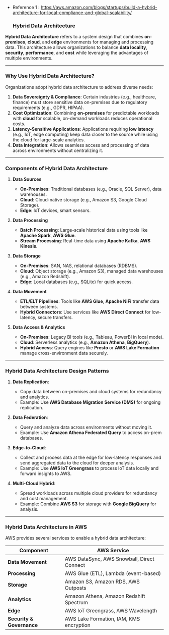 * Reference 1 : https://aws.amazon.com/blogs/startups/build-a-hybrid-architecture-for-local-compliance-and-global-scalability/

  ### **Hybrid Data Architecture**

**Hybrid Data Architecture** refers to a system design that combines **on-premises**, **cloud**, and **edge** environments for managing and processing data. This architecture allows organizations to balance **data locality**, **security**, **performance**, and **cost** while leveraging the advantages of multiple environments.

---

### **Why Use Hybrid Data Architecture?**
Organizations adopt hybrid data architecture to address diverse needs:

1. **Data Sovereignty & Compliance**: Certain industries (e.g., healthcare, finance) must store sensitive data on-premises due to regulatory requirements (e.g., GDPR, HIPAA).
2. **Cost Optimization**: Combining **on-premises** for predictable workloads with **cloud** for scalable, on-demand workloads reduces operational costs.
3. **Latency-Sensitive Applications**: Applications requiring **low latency** (e.g., IoT, edge computing) keep data closer to the source while using the cloud for large-scale analytics.
4. **Data Integration**: Allows seamless access and processing of data across environments without centralizing it.

---

### **Components of Hybrid Data Architecture**

1. **Data Sources**  
   - **On-Premises**: Traditional databases (e.g., Oracle, SQL Server), data warehouses.  
   - **Cloud**: Cloud-native storage (e.g., Amazon S3, Google Cloud Storage).  
   - **Edge**: IoT devices, smart sensors.

2. **Data Processing**  
   - **Batch Processing**: Large-scale historical data using tools like **Apache Spark**, **AWS Glue**.  
   - **Stream Processing**: Real-time data using **Apache Kafka**, **AWS Kinesis**.

3. **Data Storage**  
   - **On-Premises**: SAN, NAS, relational databases (RDBMS).  
   - **Cloud**: Object storage (e.g., Amazon S3), managed data warehouses (e.g., Amazon Redshift).  
   - **Edge**: Local databases (e.g., SQLite) for quick access.

4. **Data Movement**  
   - **ETL/ELT Pipelines**: Tools like **AWS Glue**, **Apache NiFi** transfer data between systems.  
   - **Hybrid Connectors**: Use services like **AWS Direct Connect** for low-latency, secure transfers.

5. **Data Access & Analytics**  
   - **On-Premises**: Legacy BI tools (e.g., Tableau, PowerBI in local mode).  
   - **Cloud**: Serverless analytics (e.g., **Amazon Athena**, **BigQuery**).  
   - **Hybrid Access**: Query engines like **Presto** or **AWS Lake Formation** manage cross-environment data securely.

---

### **Hybrid Data Architecture Design Patterns**

1. **Data Replication**:  
   - Copy data between on-premises and cloud systems for redundancy and analytics.  
   - Example: Use **AWS Database Migration Service (DMS)** for ongoing replication.

2. **Data Federation**:  
   - Query and analyze data across environments without moving it.  
   - Example: Use **Amazon Athena Federated Query** to access on-prem databases.

3. **Edge-to-Cloud**:  
   - Collect and process data at the edge for low-latency responses and send aggregated data to the cloud for deeper analysis.  
   - Example: Use **AWS IoT Greengrass** to process IoT data locally and forward insights to AWS.

4. **Multi-Cloud Hybrid**:  
   - Spread workloads across multiple cloud providers for redundancy and cost management.  
   - Example: Combine **AWS S3** for storage with **Google BigQuery** for analysis.

---

### **Hybrid Data Architecture in AWS**
AWS provides several services to enable a hybrid data architecture:

| **Component**            | **AWS Service**                        |
|--------------------------|----------------------------------------|
| **Data Movement**        | AWS DataSync, AWS Snowball, Direct Connect |
| **Processing**           | AWS Glue (ETL), Lambda (event-based)   |
| **Storage**              | Amazon S3, Amazon RDS, AWS Outposts   |
| **Analytics**            | Amazon Athena, Amazon Redshift Spectrum |
| **Edge**                 | AWS IoT Greengrass, AWS Wavelength    |
| **Security & Governance** | AWS Lake Formation, IAM, KMS encryption|


